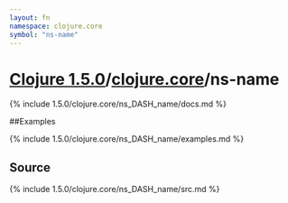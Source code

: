 ```yaml
---
layout: fn
namespace: clojure.core
symbol: "ns-name"
---
```


# [Clojure 1.5.0](../../)/[clojure.core](../)/ns-name

{% include 1.5.0/clojure.core/ns_DASH_name/docs.md %}

##Examples

{% include 1.5.0/clojure.core/ns_DASH_name/examples.md %}
## Source
{% include 1.5.0/clojure.core/ns_DASH_name/src.md %}

